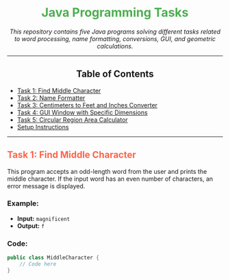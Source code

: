 # <div style="text-align: center; color: #4CAF50;">Java Programming Tasks</div>

<p style="text-align: center; font-style: italic;">This repository contains five Java programs solving different tasks related to word processing, name formatting, conversions, GUI, and geometric calculations.</p>

---

## <div style="text-align: center;">Table of Contents</div>

- [Task 1: Find Middle Character](#task-1-find-middle-character)
- [Task 2: Name Formatter](#task-2-name-formatter)
- [Task 3: Centimeters to Feet and Inches Converter](#task-3-centimeters-to-feet-and-inches-converter)
- [Task 4: GUI Window with Specific Dimensions](#task-4-gui-window-with-specific-dimensions)
- [Task 5: Circular Region Area Calculator](#task-5-circular-region-area-calculator)
- [Setup Instructions](#setup-instructions)

---

## <span style="color: #FF6347;">Task 1: Find Middle Character</span>

This program accepts an odd-length word from the user and prints the middle character. If the input word has an even number of characters, an error message is displayed.

### Example:
- **Input:** `magnificent`  
- **Output:** `f`

### Code:
```java
public class MiddleCharacter {
    // Code here
}
